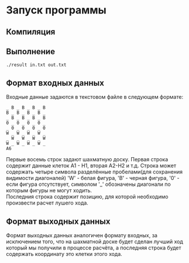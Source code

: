 # Запуск программы

## Компиляция

## Выполнение

```
./result in.txt out.txt
```

## Формат входных данных

Входные данные задаются в текстовом файле в следующем формате:

```
_ B _ B _ B _ B
B _ B _ B _ B _
_ B _ B _ B _ B
0 _ 0 _ 0 _ 0 _
_ 0 _ 0 _ 0 _ 0
W _ W _ W _ W _
_ W _ W _ W _ W
W _ W _ W _ W _
A6
```

Первые восемь строк задают шахматную доску. Первая строка содержит данные клеток A1 - H1, вторая A2-H2 и т.д. Строка может содержать четыре символа разделённые пробелами(для сохранения видимости диагоналей) 'W' - белая фигура, 'B' - черная фигура, '0' - если фигура отсутствует, символом '_' обозначены диагонали по которым фигуры не могут ходить.  
Последния строка содержит позицию, для которой необходимо произвести расчет лушего хода.

## Формат выходных данных

Формат выходных данных аналогичен формату входных, за исключением того, что на шахматной доске будет сделан лучший ход который мы получили в процессе расчёта, а последняя строка будет содержать координату это клетки этого хода. 
